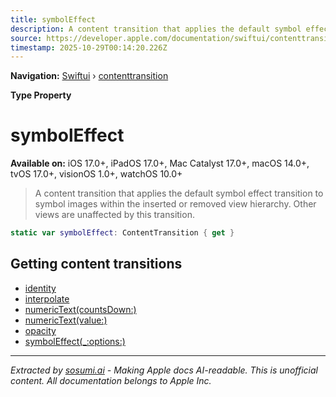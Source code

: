 ```yaml
---
title: symbolEffect
description: A content transition that applies the default symbol effect transition to symbol images within the inserted or removed view hierarchy. Other views are unaffected by this transition.
source: https://developer.apple.com/documentation/swiftui/contenttransition/symboleffect
timestamp: 2025-10-29T00:14:20.226Z
---
```


**Navigation:** [Swiftui](/documentation/swiftui) › [contenttransition](/documentation/swiftui/contenttransition)

**Type Property**

# symbolEffect

**Available on:** iOS 17.0+, iPadOS 17.0+, Mac Catalyst 17.0+, macOS 14.0+, tvOS 17.0+, visionOS 1.0+, watchOS 10.0+

> A content transition that applies the default symbol effect transition to symbol images within the inserted or removed view hierarchy. Other views are unaffected by this transition.

```swift
static var symbolEffect: ContentTransition { get }
```

## Getting content transitions

- [identity](/documentation/swiftui/contenttransition/identity)
- [interpolate](/documentation/swiftui/contenttransition/interpolate)
- [numericText(countsDown:)](/documentation/swiftui/contenttransition/numerictext(countsdown:))
- [numericText(value:)](/documentation/swiftui/contenttransition/numerictext(value:))
- [opacity](/documentation/swiftui/contenttransition/opacity)
- [symbolEffect(_:options:)](/documentation/swiftui/contenttransition/symboleffect(_:options:))

---

*Extracted by [sosumi.ai](https://sosumi.ai) - Making Apple docs AI-readable.*
*This is unofficial content. All documentation belongs to Apple Inc.*
